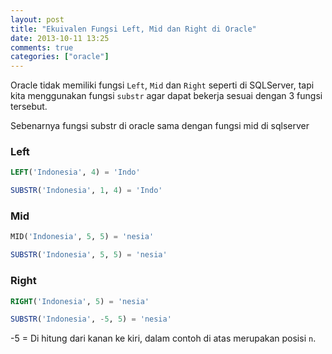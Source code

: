 ```yaml
---
layout: post
title: "Ekuivalen Fungsi Left, Mid dan Right di Oracle"
date: 2013-10-11 13:25
comments: true
categories: ["oracle"]
---
```


Oracle tidak memiliki fungsi `Left`, `Mid` dan `Right` seperti di SQLServer, tapi kita menggunakan fungsi `substr` agar dapat bekerja sesuai dengan 3 fungsi tersebut. 

<div class="well">
	Sebenarnya fungsi substr di oracle sama dengan fungsi mid di sqlserver
</div>

### Left

```sql SQLServer
LEFT('Indonesia', 4) = 'Indo'
```

```sql Oracle
SUBSTR('Indonesia', 1, 4) = 'Indo'
```

### Mid

```sql SQLServer
MID('Indonesia', 5, 5) = 'nesia'
```
```sql Oracle
SUBSTR('Indonesia', 5, 5) = 'nesia'
```

### Right

```sql SQLServer
RIGHT('Indonesia', 5) = 'nesia'
```
```sql Oracle
SUBSTR('Indonesia', -5, 5) = 'nesia'
```

-5 = Di hitung dari kanan ke kiri, dalam contoh di atas merupakan posisi `n`.